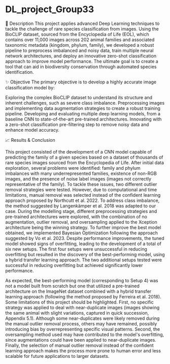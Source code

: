 # DL_project_Group33

📝 Description
This project applies advanced Deep Learning techniques to tackle the challenge of rare species classification from images. Using the BioCLIP dataset, sourced from the Encyclopedia of Life (EOL), which contains over 11,000 images across 202 animal families and associated taxonomic metadata (kingdom, phylum, family), we developed a robust pipeline to preprocess imbalanced and noisy data, train multiple neural network architectures, and deploy an innovative zero-shot classification approach to improve model performance. The ultimate goal is to create a tool that can aid in biodiversity conservation through automated species identification.

✨ Objective
The primary objective is to develop a highly accurate image classification model by:

Exploring the complex BioCLIP dataset to understand its structure and inherent challenges, such as severe class imbalance.
Preprocessing images and implementing data augmentation strategies to create a robust training pipeline.
Developing and evaluating multiple deep learning models, from a baseline CNN to state-of-the-art pre-trained architectures.
Innovating with a zero-shot classification pre-filtering step to remove noisy data and enhance model accuracy.

📈 Results & Conclusion

This project consisted of the development of a CNN model capable of predicting the family of a given species based on a dataset of thousands of rare species images sourced from the Encyclopedia of Life. After initial data exploration, several problems were identified: family and phylum imbalances with many underrepresented families, existence of non-RGB images, and the presence of noise label images (images not correctly representative of the family). To tackle these issues, two different outlier removal strategies were tested. However, due to computational and time limitations, manual removal was selected instead of the confident learning approach proposed by Northcutt et al. 2022. To address class imbalance, the method suggested by Langenkämper et al. 2018 was adapted to our case. During the modelling stage, different preprocessing strategies and pre-trained architectures were explored, with the combination of no augmentation, outlier removal, and oversampling applied to the Xception architecture being the winning strategy. To further improve the best model obtained, we implemented Bayesian Optimization following the approach suggested by Vo et al. 2023. Despite performance improvements, the tuned model showed signs of overfitting, leading to the development of a total of six new setups. The first four setups were unsuccessful in reducing overfitting but resulted in the discovery of the best-performing model, using a hybrid transfer  learning approach. The two additional setups tested were successful in reducing overfitting but achieved significantly lower performance. 

As expected, the best-performing model (corresponding to Setup 4) was not a model built from scratch but one that utilized a pre-trained architecture on the ImageNet dataset combined with a hybrid transfer learning approach (following the method proposed by Ferreira et al. 2018). Some limitations of this project should be highlighted. First, no specific strategy was applied to deal with near-duplicate images (images showing the same animal with slight variations, captured in quick succession, Appendix 5.1). Although some near-duplicates were likely removed during the manual outlier removal process, others may have remained, possibly introducing bias by overrepresenting specific visual patterns. Second, the oversampling method used may have contributed to the model's overfitting, since augmentations could have been applied to near-duplicate images. Finally, the selection of manual outlier removal instead of the confident learning approach makes the process more prone to human error and less scalable for future applications to larger datasets.
